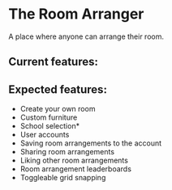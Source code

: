 # The Room Arranger
    
A place where anyone can arrange their room. 

## Current features:

## Expected features:
* Create your own room
* Custom furniture
* School selection*
* User accounts
* Saving room arrangements to the account
* Sharing room arrangements
* Liking other room arrangements
* Room arrangement leaderboards
* Toggleable grid snapping